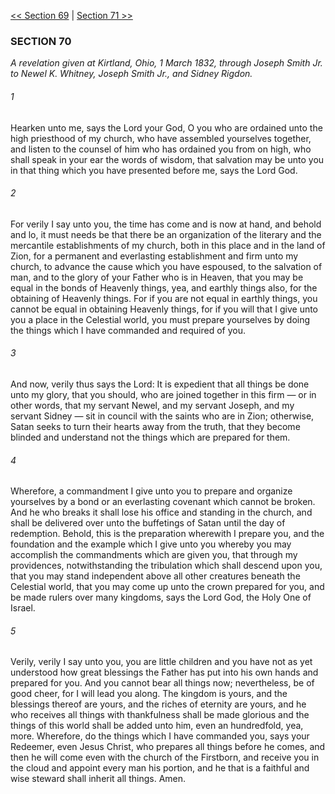 [<< Section 69](Section%2069)  |  [Section 71 >>](Section%2071)

### SECTION 70

*A revelation given at Kirtland, Ohio, 1 March 1832, through Joseph Smith Jr. to Newel K. Whitney, Joseph Smith Jr., and Sidney Rigdon.*

###### 1
Hearken unto me, says the Lord your God, O you who are ordained unto the high priesthood of my church, who have assembled yourselves together, and listen to the counsel of him who has ordained you from on high, who shall speak in your ear the words of wisdom, that salvation may be unto you in that thing which you have presented before me, says the Lord God.

###### 2
For verily I say unto you, the time has come and is now at hand, and behold and lo, it must needs be that there be an organization of the literary and the mercantile establishments of my church, both in this place and in the land of Zion, for a permanent and everlasting establishment and firm unto my church, to advance the cause which you have espoused, to the salvation of man, and to the glory of your Father who is in Heaven, that you may be equal in the bonds of Heavenly things, yea, and earthly things also, for the obtaining of Heavenly things. For if you are not equal in earthly things, you cannot be equal in obtaining Heavenly things, for if you will that I give unto you a place in the Celestial world, you must prepare yourselves by doing the things which I have commanded and required of you.

###### 3
And now, verily thus says the Lord: It is expedient that all things be done unto my glory, that you should, who are joined together in this firm — or in other words, that my servant Newel, and my servant Joseph, and my servant Sidney — sit in council with the saints who are in Zion; otherwise, Satan seeks to turn their hearts away from the truth, that they become blinded and understand not the things which are prepared for them.

###### 4
Wherefore, a commandment I give unto you to prepare and organize yourselves by a bond or an everlasting covenant which cannot be broken. And he who breaks it shall lose his office and standing in the church, and shall be delivered over unto the buffetings of Satan until the day of redemption. Behold, this is the preparation wherewith I prepare you, and the foundation and the example which I give unto you whereby you may accomplish the commandments which are given you, that through my providences, notwithstanding the tribulation which shall descend upon you, that you may stand independent above all other creatures beneath the Celestial world, that you may come up unto the crown prepared for you, and be made rulers over many kingdoms, says the Lord God, the Holy One of Israel.

###### 5
Verily, verily I say unto you, you are little children and you have not as yet understood how great blessings the Father has put into his own hands and prepared for you. And you cannot bear all things now; nevertheless, be of good cheer, for I will lead you along. The kingdom is yours, and the blessings thereof are yours, and the riches of eternity are yours, and he who receives all things with thankfulness shall be made glorious and the things of this world shall be added unto him, even an hundredfold, yea, more. Wherefore, do the things which I have commanded you, says your Redeemer, even Jesus Christ, who prepares all things before he comes, and then he will come even with the church of the Firstborn, and receive you in the cloud and appoint every man his portion, and he that is a faithful and wise steward shall inherit all things. Amen.